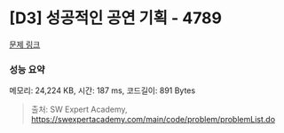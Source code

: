 # [D3] 성공적인 공연 기획 - 4789 

[문제 링크](https://swexpertacademy.com/main/code/problem/problemDetail.do?contestProbId=AWS2dSgKA8MDFAVT) 

### 성능 요약

메모리: 24,224 KB, 시간: 187 ms, 코드길이: 891 Bytes



> 출처: SW Expert Academy, https://swexpertacademy.com/main/code/problem/problemList.do